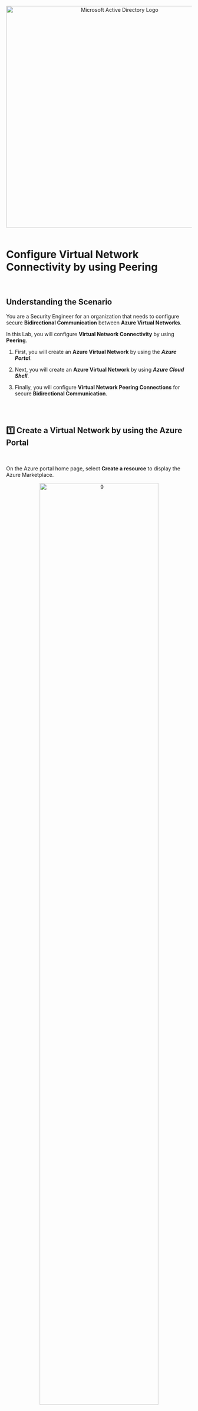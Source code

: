 <p align="center">
<img width="600" src="https://github.com/franciscovfonseca/Configure-Virtual-Network-Connectivity-by-Using-Peering/assets/172988970/5795419a-3012-4a57-b4b0-155c2dd93fc7" alt="Microsoft Active Directory Logo"/>
<br>
<br>



<h1> Configure Virtual Network Connectivity by using Peering </h1>
<br>

<h2>Understanding the Scenario</h2>

You are a Security Engineer for an organization that needs to configure secure **Bidirectional Communication** between **Azure Virtual Networks**.

In this Lab, you will configure **Virtual Network Connectivity** by using **Peering**.
1. First, you will create an **Azure Virtual Network** by using the ***Azure Portal***.

2. Next, you will create an **Azure Virtual Network** by using ***Azure Cloud Shell***.

3. Finally, you will configure **Virtual Network Peering Connections** for secure **Bidirectional Communication**.

<br>
<br>

<h2>1️⃣ Create a Virtual Network by using the Azure Portal</h2>
<br>
 
On the Azure portal home page, select **Create a resource** to display the Azure Marketplace.
<p align="center">
<img src="https://github.com/franciscovfonseca/Configure-Virtual-Network-Connectivity-by-Using-Peering/assets/172988970/5b9a2405-7215-4592-95f3-363c871949ef" height="80%" width="80%" alt="9"/><br />
<br>

In Search the Marketplace, search for and select ***Virtual Network***, and then select **Create**.
<p align="center">
<img src="https://github.com/franciscovfonseca/Configure-Virtual-Network-Connectivity-by-Using-Peering/assets/172988970/d5bede9d-9732-4c85-8d17-af609b9726fa" height="80%" width="80%" alt="9"/><br />
<br>
  
<p align="center">
<img src="https://github.com/franciscovfonseca/Configure-Virtual-Network-Connectivity-by-Using-Peering/assets/172988970/ca90a091-571d-49f1-beed-ddd25755c5c9" height="80%" width="80%" alt="9"/><br />
<br>

On the Create virtual network blade, on the Basics page, in Resource group, select **corp-datalod42226775**, in Virtual network name, enter ***webVNET***, and then select **Next**.
<p align="center">
<img src="https://github.com/franciscovfonseca/Configure-Virtual-Network-Connectivity-by-Using-Peering/assets/172988970/e1696f0a-06fd-4ae4-ae95-3f6c8bfd0507" height="50%" width="50%" alt="9"/><br />
<br>

On the Security page, select **Next**.

On the IP addresses page, in IPv4 address space, select **Delete address space**, and then select **Add IPv4 address space**.
<p align="center">
<img src="https://github.com/franciscovfonseca/Configure-Virtual-Network-Connectivity-by-Using-Peering/assets/172988970/c0524a5f-97cb-478a-bad8-b6fc9236fe7f" height="50%" width="50%" alt="9"/><br />
<br>

For IP address, enter ***10.10.0.0***, and confirm the subnet mask is **/16**.

Select **Add a subnet** to open the Add subnet blade.
<p align="center">
<img src="https://github.com/franciscovfonseca/Configure-Virtual-Network-Connectivity-by-Using-Peering/assets/172988970/aa430c55-3c00-4b97-b21a-aa572a0f2373" height="50%" width="50%" alt="9"/><br />
<br>

On the Add subnet blade, in Subnet name, enter ***web***, in Starting address, enter ***10.10.0.0***.

In Subnet size, select **/25**, and then select **Add**.
<p align="center">
<img src="https://github.com/franciscovfonseca/Configure-Virtual-Network-Connectivity-by-Using-Peering/assets/172988970/9b7da0cd-748d-4bb3-a77b-c12abd46eb7a" height="50%" width="50%" alt="9"/><br />
<br>

On the Create virtual network blade, select **Review + create**, and then select **Create** to create the virtual network.
<p align="center">
<img src="https://github.com/franciscovfonseca/Configure-Virtual-Network-Connectivity-by-Using-Peering/assets/172988970/f75b053a-1f8a-4b33-b502-73fa7feba6b3" height="50%" width="50%" alt="9"/><br />
<br>

✅ You will use this **Virtual Network** for the **Web Tier**.

<br>
<br>

<h2>2️⃣ Create a Virtual Network by using Azure Cloud Shell</h2>
<br>
 
In the Azure Portal, in the global controls, select the **Cloud Shell** icon.
<p align="center">
<img src="https://github.com/franciscovfonseca/Configure-Virtual-Network-Connectivity-by-Using-Peering/assets/172988970/83d5df37-6cdb-4da2-8fa9-99a4fdb61607" height="80%" width="80%" alt="9"/><br />
<br>

In the Welcome to Azure Cloud Shell dialog box, select **Bash**.
<p align="center">
<img src="https://github.com/franciscovfonseca/Configure-Virtual-Network-Connectivity-by-Using-Peering/assets/172988970/56b65cb6-9732-45a0-abbe-ab0bdd5557d0" height="80%" width="80%" alt="9"/><br />
<br>

In the Getting started window, select **Mount storage account**, in Storage account subscription, select the existing **hallenge Labs** option, and then select **Apply**.
<p align="center">
<img src="https://github.com/franciscovfonseca/Configure-Virtual-Network-Connectivity-by-Using-Peering/assets/172988970/598c5ba9-9345-4c4a-9c3f-602c8ed9c580" height="80%" width="80%" alt="9"/><br />
<br>

In the Mount storage account window, select **I want to create a storage account**, and then select **Next**.
<p align="center">
<img src="https://github.com/franciscovfonseca/Configure-Virtual-Network-Connectivity-by-Using-Peering/assets/172988970/03d7e688-f940-451a-873f-c601cb059b02" height="80%" width="80%" alt="9"/><br />
<br>

In the Create storage account window, in Resource group, select **corp-datalod42226775**.

In Region, select **(US) East US**.

In Storage account name, enter ***cs42226775***.

In File share, enter ***cloudshell***, and then select **Create**.
<p align="center">
<img src="https://github.com/franciscovfonseca/Configure-Virtual-Network-Connectivity-by-Using-Peering/assets/172988970/81b26701-7e3a-4e31-96d1-ac2481276ecc" height="80%" width="80%" alt="9"/><br />
<br>

The Cloud Shell should take approximately 1–2 minutes to initialize.


✅ You will use this **Virtual Network** for the **Application Tier**.

<br>
<h2></h2>
<br>

In Azure Cloud Shell, run the following command to create a virtual network and subnet:

```commandline
az network vnet create --name appVNET --resource-group corp-datalod42226775 --address-prefix 10.20.0.0/16 --subnet-name app --subnet-prefix 10.20.0.0/25
```
<br>

⚠️ Cloud Shell does not support the keyboard shortcut Ctrl+V for paste.

- Instead, select the command prompt, and then use **Ctrl+Shift+V** to paste.

<p align="center">
<img src="https://github.com/franciscovfonseca/Configure-Virtual-Network-Connectivity-by-Using-Peering/assets/172988970/1633eed3-851a-4949-9c7e-f920217d3425" height="80%" width="80%" alt="9"/><br />
<br>

<p align="center">
<img src="https://github.com/franciscovfonseca/Configure-Virtual-Network-Connectivity-by-Using-Peering/assets/172988970/eb66d335-b144-46bb-8adc-59ff15426181" height="80%" width="80%" alt="9"/><br />
<br>
<h2></h2>
<br>

Run the following command to verify the presence of a virtual network and subnet:

```commandline
az network vnet show --name appVNET --resource-group corp-datalod42226775
```
<br>
<p align="center">
<img src="https://github.com/franciscovfonseca/Configure-Virtual-Network-Connectivity-by-Using-Peering/assets/172988970/ce8116a3-778c-4113-abae-66448f272a19" height="80%" width="80%" alt="9"/><br />
<br>

The following screenshot shows the virtual network name and subnet name property values in the command output:
<p align="center">
<img src="https://github.com/franciscovfonseca/Configure-Virtual-Network-Connectivity-by-Using-Peering/assets/172988970/dd402600-f67e-4a8b-8f94-c5d917f0d207" height="80%" width="80%" alt="9"/><br />
<br>

Close the **Cloud Shell** window.

<br>
<br>

<h2>3️⃣ Configure Peering Connections between the Virtual Networks</h2>
<br>
 
On the Azure portal home page, in the Search bar, search for and select webVNET to display the ***webVNET*** virtual network page.
<p align="center">
<img src="https://github.com/franciscovfonseca/Configure-Virtual-Network-Connectivity-by-Using-Peering/assets/172988970/5b9a2405-7215-4592-95f3-363c871949ef" height="80%" width="80%" alt="9"/><br />
<br>

On the webVNET resource menu, in Settings, select **Peerings**, and then on the command bar, select **Add** to add a peering connection between the virtual networks.
<p align="center">
<img src="https://github.com/franciscovfonseca/Configure-Virtual-Network-Connectivity-by-Using-Peering/assets/172988970/d5bede9d-9732-4c85-8d17-af609b9726fa" height="80%" width="80%" alt="9"/><br />
<br>

On the Add peering page, in This virtual network, in Peering link name, enter ***webVNET-to-appVNET***.
<p align="center">
<img src="https://github.com/franciscovfonseca/Configure-Virtual-Network-Connectivity-by-Using-Peering/assets/172988970/ca90a091-571d-49f1-beed-ddd25755c5c9" height="80%" width="80%" alt="9"/><br />
<br>

In Remote virtual network, in Peering link name, enter appVNET-to-webVNET, and then in Virtual network, select appVNET.
<p align="center">
<img src="https://github.com/franciscovfonseca/Configure-Virtual-Network-Connectivity-by-Using-Peering/assets/172988970/ca90a091-571d-49f1-beed-ddd25755c5c9" height="80%" width="80%" alt="9"/><br />
<br>

Select Add, and then wait for the peering connection to be created.
<p align="center">
<img src="https://github.com/franciscovfonseca/Configure-Virtual-Network-Connectivity-by-Using-Peering/assets/172988970/ca90a091-571d-49f1-beed-ddd25755c5c9" height="80%" width="80%" alt="9"/><br />

<br>
<h2></h2>
<br>

<h3>➡️ Verify that the webVNET-to-appVNET peering connection status is Connected.</h3>
<br>

On the webVNET resource menu, in Settings, select Peerings.

On the Peerings page, in webVNET-to-appVNET, verify that the Peering status is Connected.

<p align="center">
<img src="https://github.com/franciscovfonseca/Configure-Virtual-Network-Connectivity-by-Using-Peering/assets/172988970/ca90a091-571d-49f1-beed-ddd25755c5c9" height="80%" width="80%" alt="9"/><br />

 <br>
<h2></h2>
<br>

<h3>➡️ Verify that the appVNET-to-webVNET peering connection status is Connected.</h3>
<br>

On the webVNET - Peerings page, in webVNET-to-appVNET, in Peer, select appVNET to display the appVNET virtual network page.

<p align="center">
<img src="https://github.com/franciscovfonseca/Configure-Virtual-Network-Connectivity-by-Using-Peering/assets/172988970/ca90a091-571d-49f1-beed-ddd25755c5c9" height="80%" width="80%" alt="9"/><br />
<br>

On the appVNET resource menu, in Settings, select Peerings.

On the Peerings page, in appVNET-to-webVNET, verify that the Peering status is Connected.

<p align="center">
<img src="https://github.com/franciscovfonseca/Configure-Virtual-Network-Connectivity-by-Using-Peering/assets/172988970/ca90a091-571d-49f1-beed-ddd25755c5c9" height="80%" width="80%" alt="9"/><br />
<br>

If the peering connection does not appear on the Peerings page, on the command bar, select Refresh.


<br>
<br>
<br>
<br>
